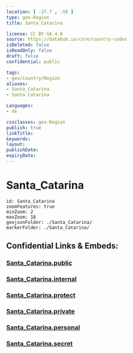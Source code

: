 ```yaml
---
location: [ -27.7 , -50 ] 
type: geo-Region
title: Santa_Catarina

license: CC BY-SA 4.0
source: https://datahub.io/core/country-codes
isDeleted: false
isReadOnly: false
draft: false
confidential: public

tags:
- geo/Country/Region
aliases:
- Santa_Catarina
- Santa Catarina

Languages:
- de

cssclasses: geo-Region
publish: true
linkTitle: 
keywords: 
layout: 
publishDate: 
expiryDate: 
---
```


# Santa_Catarina

```leaflet
id: Santa_Catarina
zoomFeatures: true 
minZoom: 2 
maxZoom: 18
geojsonFolder: ./Santa_Catarina/
markerFolder: ./Santa_Catarina/
```


## Confidential Links & Embeds: 

### [Santa_Catarina.public](/_public/\Earth\Continent\America~South\Brazil\states~BrazilSanta_Catarina.public.md) 

### [Santa_Catarina.internal](/_internal/\Earth\Continent\America~South\Brazil\states~BrazilSanta_Catarina.internal.md) 

### [Santa_Catarina.protect](/_protect/\Earth\Continent\America~South\Brazil\states~BrazilSanta_Catarina.protect.md) 

### [Santa_Catarina.private](/_private/\Earth\Continent\America~South\Brazil\states~BrazilSanta_Catarina.private.md) 

### [Santa_Catarina.personal](/_personal/\Earth\Continent\America~South\Brazil\states~BrazilSanta_Catarina.personal.md) 

### [Santa_Catarina.secret](/_secret/\Earth\Continent\America~South\Brazil\states~BrazilSanta_Catarina.secret.md)

